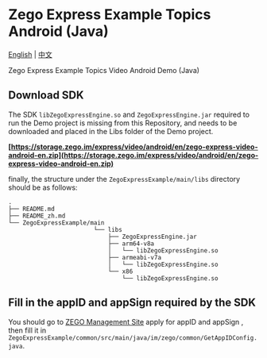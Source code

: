 # Zego Express Example Topics Android (Java)

[English](README.md) | [中文](README_zh.md)

Zego Express Example Topics Video Android Demo (Java)

## Download SDK

The SDK `libZegoExpressEngine.so` and `ZegoExpressEngine.jar` required to run the Demo project is missing from this Repository, and needs to be downloaded and placed in the Libs folder of the Demo project.

**[https://storage.zego.im/express/video/android/en/zego-express-video-android-en.zip](https://storage.zego.im/express/video/android/en/zego-express-video-android-en.zip)**

finally, the structure under the `ZegoExpressExample/main/libs` directory should be as follows:

```tree
.
├── README.md
├── README_zh.md
└── ZegoExpressExample/main
                        └── libs
                            ├── ZegoExpressEngine.jar
                            ├── arm64-v8a
                            │   └── libZegoExpressEngine.so
                            ├── armeabi-v7a
                            │   └── libZegoExpressEngine.so
                            └── x86
                                └── libZegoExpressEngine.so
```

## Fill in the appID and appSign required by the SDK

You should go to [ZEGO Management Site](https://console-express.zego.im/acount/register) apply for appID and appSign , then fill it in `ZegoExpressExample/common/src/main/java/im/zego/common/GetAppIDConfig.java`.
